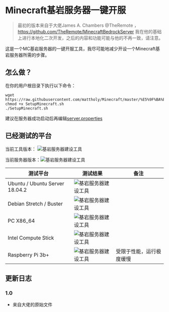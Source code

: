 # Minecraft基岩服务器一键开服
> 最初的版本来自于大佬James A. Chambers @TheRemote ，https://github.com/TheRemote/MinecraftBedrockServer
> 我在他的基础上进行本地化二次开发，之后的内容和功能可能与他的不再一致，请注意。

这是一个MC基岩服务器的一键开服工具，我尽可能地减少开设一个Minecraft基岩服务器所需的步骤。

## 怎么做？
在你的用户根目录下执行以下命令：
```Shell
wget https://raw.githubusercontent.com/mattholy/Minecraft/master/%E5%9F%BA%E5%B2%A9%E6%9C%8D%E5%8A%A1%E5%99%A8/SetupMinecraft.sh
chmod +x SetupMinecraft.sh
./SetupMinecraft.sh
```
建议在服务器成功启动后再编辑[server.properties](server.properties)

## 已经测试的平台

当前工具版本： ![基岩服务器建设工具](https://img.shields.io/badge/Version-1.0-green.svg?logo=github)

当前服务器版本：![基岩服务器建设工具](https://img.shields.io/badge/MinecraftServer-1.12.0-green.svg?logo=github)

测试平台 | 测试结果 | 备注
------------ | ------------- | -------------
Ubuntu / Ubuntu Server 18.04.2 | ![基岩服务器建设工具](https://img.shields.io/badge/Testing-Pass-green.svg?logo=ubuntu) |
Debian Stretch / Buster | ![基岩服务器建设工具](https://img.shields.io/badge/Testing-Pass-green.svg?logo=debian) |
PC X86_64 | ![基岩服务器建设工具](https://img.shields.io/badge/Testing-Pass-green.svg?logo=linux) |
Intel Compute Stick | ![基岩服务器建设工具](https://img.shields.io/badge/Testing-Pass-green.svg?logo=intel) |
Raspberry Pi 3b+ | ![基岩服务器建设工具](https://img.shields.io/badge/Testing-Pass-green.svg?logo=Raspberry-Pi) | 受限于性能，运行极度缓慢

## 更新日志

### 1.0
* 来自大佬的原始文件
